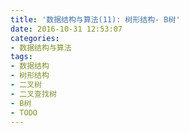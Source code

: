 ```yaml
---
title: '数据结构与算法(11): 树形结构- B树'
date: 2016-10-31 12:53:07
categories:
- 数据结构与算法
tags:
- 数据结构
- 树形结构
- 二叉树
- 二叉查找树
- B树
- TODO
---
```


